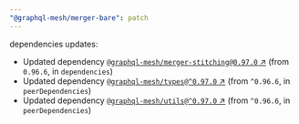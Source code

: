 ```yaml
---
"@graphql-mesh/merger-bare": patch
---
```

dependencies updates:
  - Updated dependency [`@graphql-mesh/merger-stitching@0.97.0` ↗︎](https://www.npmjs.com/package/@graphql-mesh/merger-stitching/v/0.97.0) (from `0.96.6`, in `dependencies`)
  - Updated dependency [`@graphql-mesh/types@^0.97.0` ↗︎](https://www.npmjs.com/package/@graphql-mesh/types/v/0.97.0) (from `^0.96.6`, in `peerDependencies`)
  - Updated dependency [`@graphql-mesh/utils@^0.97.0` ↗︎](https://www.npmjs.com/package/@graphql-mesh/utils/v/0.97.0) (from `^0.96.6`, in `peerDependencies`)
